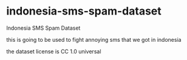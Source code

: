 # indonesia-sms-spam-dataset
Indonesia SMS Spam Dataset

this is going to be used to fight annoying sms that we got in indonesia

the dataset license is CC 1.0 universal
